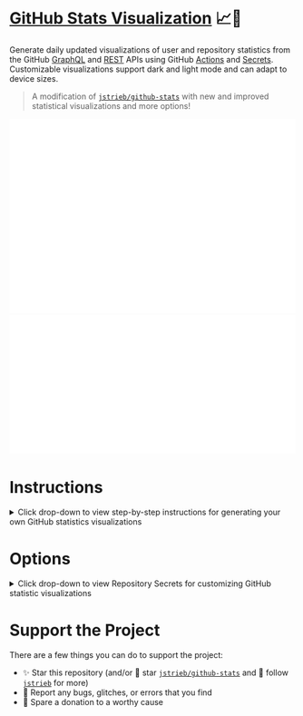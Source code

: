 # [GitHub Stats Visualization](https://github.com/R055A/GitStats) 📈🔭

Generate daily updated visualizations of user and repository statistics from the GitHub [GraphQL](https://docs.github.com/en/graphql) and [REST](https://docs.github.com/en/rest) APIs using GitHub [Actions](https://docs.github.com/en/actions) and [Secrets](https://docs.github.com/en/actions/security-guides/encrypted-secrets). Customizable visualizations support dark and light mode and can adapt to device sizes.

> A modification of [`jstrieb/github-stats`](https://github.com/jstrieb/github-stats) with new and improved statistical visualizations and more options!

[![GitStats Overview](https://raw.githubusercontent.com/R055A/GitStats/actions_branch/generated_images/overview.svg)![GitStats Languages](https://raw.githubusercontent.com/R055A/GitStats/actions_branch/generated_images/languages.svg)](https://github.com/R055A/GitStats)

# Instructions

<details>
<summary>Click drop-down to view step-by-step instructions for generating your own GitHub statistics visualizations
</summary>

### Copy Repository

1. Click either link to start generating your own GitHub statistic visualizations: 
   1. [Generate your own copy of this repository without the commit history](https://github.com/R055A/GitStats/generate)
      * *Note: the first GitHub Actions workflow initiated at creation of the copied repository is expected to fail*
   2. [Fork a copy of this repository with the commit history configured to sync changes](https://github.com/R055A/GitStats/fork)
      * *Note: this copies all branches including the `action_branch` with statistics, but this can be overwritten*

### Generate a New Personal Access Token

2. Generate a personal access token by following these steps:
   1. If you are logged in, click this link to: [generate a new token](https://github.com/settings/tokens/new)
      * *Otherwise, to learn how to generate a personal access token: [read these instructions](https://docs.github.com/en/github/authenticating-to-github/creating-a-personal-access-token)*
   2. Name the token
   3. Select your preferred '***Expiration***' date
   4. Select `repo` for '<u>**Full control of private repositories**</u>'
   5. Select `read:user` to '<u>**Read ALL user profile data**</u>'
   6. Click the '***Generate token***' button
   7. Copy the generated token - there is only one opportunity provided for this

### Create ACCESS_TOKEN Secret

3. Create a repository secret for the personal access token by following these steps:
   1. If this is your copy of the repository, click this link to: [create a new secret](../../settings/secrets/actions/new)
      * *Otherwise, go to repository **Settings**, click the **Secrets** option, then click **New repository secret***
   2. Name the new secret: `ACCESS_TOKEN`
   3. Enter the generated **[personal access token](#generate-a-new-personal-access-token)** as the '*Value*'

### Run GitHub Actions Workflow

4. Manually generate GitHub statistics visualizations:
   1. This can be done using any of the following two GitHub Actions workflows:
      1. For the **first time**, or to **reset stored statistics** (although this is done with every push to the main):
         * Click the link to: [go to the **Generate Git Stats Images** GitHub Actions workflow](../../actions/workflows/non_auto_generate_stat_images.yml)
         > *This is required if the `actions_branch` branch is not created, as it is created when run*
      2. Otherwise, for **updating** generated statistics visualizations (although this is automatically done daily):
         * Click the link to: [go to the **Auto Update Stats Images** GitHub Actions workflow](../../actions/workflows/auto_update_stat_images.yml)
         > *This requires the `actions_branch` branch to first be created with generated statistics visualizations*
   2. With the GitHub Actions page open, click the '***Run workflow***' dropdown menu button
   3. Select `Branch: main` from the '***Use workflow from***' dropdown list
   4. Click the '***Run workflow***' button
       * _Note: this could take some time_

### View Generated Statistics

5. Following the successful completion of a workflow, generated statistics visualizations can be viewed:
   1. In the `generated_images` directory in the `actions_branch` branch with the following image links:
      1. [Language statistics](../../blob/actions_branch/generated_images/languages.svg)
      2. [Overview statistics](../../blob/actions_branch/generated_images/overview.svg)

### Display Generated Statistics

6. To display the generated statistics, static URLs can be used for images that are updated daily:
   1. For generated language statistics visualizations (replacing `<username>` with your GitHub username):
   ```md
   ![](https://raw.githubusercontent.com/<username>/GitStats/actions_branch/generated_images/languages.svg)
   ```
   2. For generated overview statistic visualizations (replacing `<username>` with your GitHub username):
   ```md
   ![](https://raw.githubusercontent.com/<username>/GitStats/actions_branch/generated_images/overview.svg)
   ```
   
</details>

# Options

<details>
<summary>Click drop-down to view Repository Secrets for customizing GitHub statistic visualizations
</summary>

* ### Optional Secret *Name*: `EXCLUDED`
  For excluding listed repositories from being included in the generated statistic visualizations.
  
  **Instructions**:
  * enter *Value* in the following format (separated by commas):
    * `[owner/repo],[owner/repo],...,[owner/repo]`
  * example:
    * `jstrieb/github-stats,rahul-jha98/github-stats-transparent,idiotWu/stats`
* ### Optional Secret *Name*: `ONLY_INCLUDED`
  For **ONLY** including listed repositories in the generated statistic visualizations.
  
  **Instructions**:
  * enter *Value* in the following format (separated by commas):
    * `[owner/repo],[owner/repo],...,[owner/repo]`
  * example:
    * `R055A/GitStats,R055A/R055A`
* ### Optional Secret *Name*: `EXCLUDED_LANGS`
  For excluding listed languages from being included in the generated statistic visualizations.
  
  **Instructions**:
  * enter *Value* in the following format (separated by commas):
    * `[language],[language],...,[language]`
  * example:
    * `HTML,Jupyter Notebook,Makefile,Dockerfile`
* ### Optional Secret *Name*: `INCLUDE_FORKED_REPOS`
  For including forked repositories in the generated statistic visualizations
    - `false` by default
    
  **Instructions**:
  * enter *Value* in the following format:
    * `<boolean>`
  * examples:
    * `true`
* ### Optional Secret *Name*: `EXCLUDE_CONTRIB_REPOS`
  For excluding repositories (pull request) contributed to in the generated statistic visualizations
    - `false` by default
    
  **Instructions**:
  * enter *Value* in the following format:
    * `<boolean>`
  * examples:
    * `true`
* ### Optional Secret *Name*: `EXCLUDE_ARCHIVE_REPOS`
  For excluding archived repositories in the generated statistic visualizations
    - `false` by default
    
  **Instructions**:
  * enter *Value* in the following format:
    * `<boolean>`
  * examples:
    * `true`
* ### Optional Secret *Name*: `EXCLUDE_PRIVATE_REPOS`
  For excluding private repositories in the generated statistic visualizations
    - `false` by default
    
  **Instructions**:
  * enter *Value* in the following format:
    * `<boolean>`
  * examples:
    * `true`
* ### Optional Secret *Name*: `EXCLUDE_PUBLIC_REPOS`
  For excluding public repositories in the generated statistic visualizations
    - `false` by default
    
  **Instructions**:
  * enter *Value* in the following format:
    * `<boolean>`
  * examples:
    * `true`
* ### Optional Secret *Name*: `MORE_REPOS`
  For including repositories that are otherwise not included in the generated statistic visualizations
    - such as imported repositories with contributions
    
  **Instructions**:
  * enter *Value* in the following format (separated by commas):
    * `[owner/repo],[owner/repo],...,[owner/repo]`
  * example:
    * `R055A/GitStats,R055A/R055A`
* ### Optional Secret *Name*: `MORE_COLLABS`
  For adding a constant value to the generated repository collaborators statistic
    - such as for collaborators that are otherwise not represented
    
  **Instructions**:
  * enter *Value* in the following format:
    * `<int>`
  * example:
    * `4`
* ### Optional Secret *Name*: `STORE_REPO_VIEWS`
  For storing generated repository view statistic visualization data beyond the 14 day-limit GitHub API allows 
    - `true` by default
    
  **Instructions**:
  * enter *Value* in the following format:
    * `<boolean>`
  * examples:
    * `false`
* ### Optional Secret *Name*: `REPO_VIEWS`
  For adding a constant value to the generated repository view statistics
    - such as for when the stored data is reset or when importing stat data from elsewhere
    - requires being removed within 14 days after the first workflow is run (with `LAST_VIEWED`)
    - requires corresponding `LAST_VIEWED` and `FIRST_VIEWED` Secrets
    
  **Instructions**:
  * enter *Value* in the following format:
    * `<int>`
  * example:
    * `5000`
* ### Optional Secret *Name*: `LAST_VIEWED`
  For updating the date the generated repository view statistics data is added to storage from
    - such as for when the stored data is reset or when importing stat data from elsewhere
    - requires being removed within 14 days after the first workflow is run (with `REPO_VIEWS`)
    - may require corresponding `REPO_VIEWS` and `FIRST_VIEWED` Secrets
    
  **Instructions**:
  * enter *Value* in the following format:
    * `YYYY-MM-DD`
  * example:
    * `2020-10-01`
* ### Optional Secret *Name*: `FIRST_VIEWED`
  For updating the '*as of*' date the generated repository view statistics data is stored from
    - such as for when the stored data is reset or when importing stat data from elsewhere
    - may require corresponding `REPO_VIEWS` and `LAST_VIEWED` Secrets
    
  **Instructions**:
  * enter *Value* in the following format:
    * `YYYY-MM-DD`
  * example:
    * `2021-03-31`
</details>

# Support the Project

There are a few things you can do to support the project:

- ✨ Star this repository (and/or 🌠 star [`jstrieb/github-stats`](https://github.com/jstrieb/github-stats) and 🔭 follow [`jstrieb`](https://github.com/jstrieb) for more)
- 📝 Report any bugs, glitches, or errors that you find
- 🥹 Spare a donation to a worthy cause
